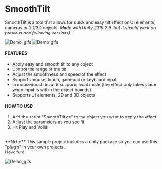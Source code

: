 # SmoothTilt
SmoothTilt is a tool that allows for quick and easy tilt effect on UI elements, cameras or 2D/3D  objects.
*Made with Unity 2019.2.6 (but it should work on previous and following versions).*

![Demo_gifs](Demo_gifs/GustavoCarneiro_UI_SmoothTilt.gif)
![Demo_gifs](Demo_gifs/GustavoCarneiro_UI_SmoothTilt_4.gif)

#### FEATURES:
- Apply easy and smooth tilt to any object
- Control the range of the tilt
- Adjust the smoothness and speed of the effect
- Supports mouse, touch, gamepad or keyboard input
- In mouse/touch input it supports local mode (the effect only takes place when input is within the object bounds)
- Supports UI elements, 2D and 3D objects

#### HOW TO USE:
1. Add the script "SmoothTilt.cs" to the object you want to apply the effect
2. Adjust the parameters as you see fit
3. Hit Play and Voilá!

<br>
**Note:** This sample project includes a unity package so you can use this "plugin" in your own projects.
<br>
Have fun!

![Demo_gifs](Demo_gifs/GustavoCarneiro_UI_SmoothTilt_6.gif)


